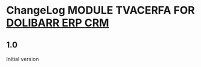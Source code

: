 # ChangeLog MODULE TVACERFA FOR <a href="https://www.dolibarr.org">DOLIBARR ERP CRM</a>


## 1.0

Initial version